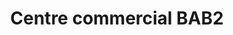 ---
title: "Centre commercial BAB2"
url: /anglet/centre-commercial-bab2/
shop: centre commercial
---